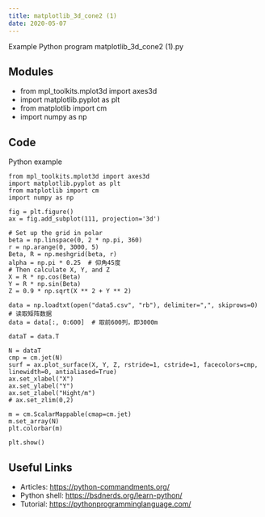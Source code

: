 ```yaml
---
title: matplotlib_3d_cone2 (1)
date: 2020-05-07
---
```

Example Python program matplotlib_3d_cone2 (1).py

## Modules

* from mpl_toolkits.mplot3d import axes3d
* import matplotlib.pyplot as plt
* from matplotlib import cm
* import numpy as np

## Code

Python example

    from mpl_toolkits.mplot3d import axes3d
    import matplotlib.pyplot as plt
    from matplotlib import cm
    import numpy as np
    
    fig = plt.figure()
    ax = fig.add_subplot(111, projection='3d')
    
    # Set up the grid in polar
    beta = np.linspace(0, 2 * np.pi, 360)
    r = np.arange(0, 3000, 5)
    Beta, R = np.meshgrid(beta, r)
    alpha = np.pi * 0.25  # 仰角45度
    # Then calculate X, Y, and Z
    X = R * np.cos(Beta)
    Y = R * np.sin(Beta)
    Z = 0.9 * np.sqrt(X ** 2 + Y ** 2)
    
    data = np.loadtxt(open("data5.csv", "rb"), delimiter=",", skiprows=0)  # 读取矩阵数据
    data = data[:, 0:600]  # 取前600列，即3000m
    
    dataT = data.T
    
    N = dataT
    cmp = cm.jet(N)
    surf = ax.plot_surface(X, Y, Z, rstride=1, cstride=1, facecolors=cmp, linewidth=0, antialiased=True)
    ax.set_xlabel("X")
    ax.set_ylabel("Y")
    ax.set_zlabel("Hight/m")
    # ax.set_zlim(0,2)
    
    m = cm.ScalarMappable(cmap=cm.jet)
    m.set_array(N)
    plt.colorbar(m)
    
    plt.show()
    

## Useful Links

- Articles: https://python-commandments.org/
- Python shell: https://bsdnerds.org/learn-python/
- Tutorial: https://pythonprogramminglanguage.com/

